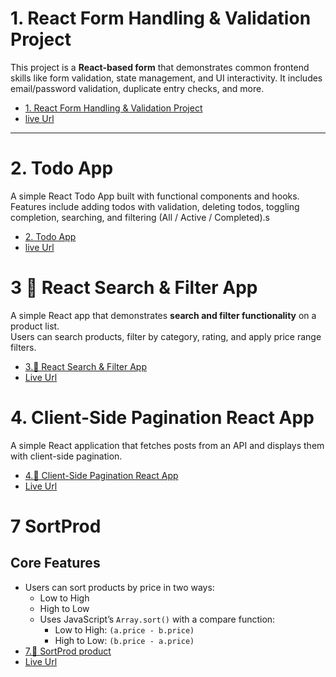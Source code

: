 # 1. React Form Handling & Validation Project

This project is a **React-based form** that demonstrates common frontend skills like form validation, state management, and UI interactivity. It includes email/password validation, duplicate entry checks, and more.

- [1. React Form Handling & Validation Project](./_01_form_validation/README.md)
- [live Url](https://frontend-machine-coding-task.vercel.app/)

---
# 2. Todo App
A simple React Todo App built with functional components and hooks.  
Features include adding todos with validation, deleting todos, toggling completion, searching, and filtering (All / Active / Completed).s
- [2. Todo App](./_02_todo_app/README.md)
- [live Url](https://frontend-machine-coding-task-377o.vercel.app/)

# 3 🛒 React Search & Filter App

A simple React app that demonstrates **search and filter functionality** on a product list.  
Users can search products, filter by category, rating, and apply price range filters.
- [3.🛒 React Search & Filter App](./_03_Search_and_Filter_List/README.md)
- [Live Url](https://frontend-machine-coding-task-x17r.vercel.app/)

# 4. Client-Side Pagination React App

A simple React application that fetches posts from an API and displays them with client-side pagination.
- [4.🛒 Client-Side Pagination React App](./_04_pagination_Large_ApiData_Client_side/README.md)
- [Live Url](https://frontend-machine-coding-task-qduz.vercel.app/)


# 7   SortProd 
## Core Features
 - Users can sort products by price in two ways:
     - Low to High
     - High to Low
   - Uses JavaScript’s `Array.sort()` with a compare function:
     - Low to High: `(a.price - b.price)`
     - High to Low: `(b.price - a.price)`
- [7.🛒 SortProd product](./_07_sorting_features/README.md)
- [Live Url]()